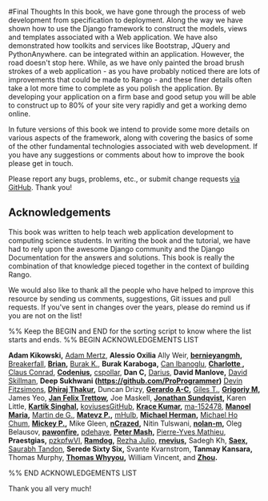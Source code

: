#Final Thoughts
In this book, we have gone through the process of web development from specification to deployment. Along the way we have shown how to use the Django framework to construct the models, views and templates associated with a Web application. We have also demonstrated how toolkits and services like Bootstrap, JQuery and PythonAnywhere. can be integrated within an application. However, the road doesn't stop here. While, as we have only painted the broad brush strokes of a web application - as you have probably noticed there are lots of improvements that could be made to Rango - and these finer details often take a lot more time to complete as you polish the application. By developing your application on a firm base and good setup you will be able to construct up to 80% of your site very rapidly and get a working demo online.

In future versions of this book we intend to provide some more details on various aspects of the framework, along with covering the basics of some of the other fundamental technologies associated with web development. If you have any suggestions or comments about how to improve the book please get in touch.

Please report any bugs, problems, etc., or submit change requests [via GitHub](https://github.com/leifos/tango_with_django_19/). Thank you!

## Acknowledgements
This book was written to help teach web application development to computing science students. In writing the book and the tutorial, we have had to rely upon the awesome Django community and the Django Documentation for the answers and solutions. This book is really the combination of that knowledge pieced together in the context of building Rango. 

We would also like to thank all the people who have helped to improve this resource by sending us comments, suggestions, Git issues and pull requests. If you've sent in changes over the years, please do remind us if you are not on the list! 

%% Keep the BEGIN and END for the sorting script to know where the list starts and ends.
%% BEGIN ACKNOWLEDGEMENTS LIST

**Adam Kikowski,**
[Adam Mertz](https://github.com/Amertz08),
**Alessio Oxilia**
Ally Weir,
**[bernieyangmh](https://github.com/bernieyangmh),**
[Breakerfall](https://github.com/breakerfall),
**[Brian](https://github.com/flycal6),**
[Burak K.](https://github.com/McMutton),
**Burak Karaboga,**
[Can Ibanoglu](https://github.com/canibanoglu),
**[Charlotte ](https://github.com/Charlotteis),**
[Claus Conrad](https://github.com/cconrad),
**[Codenius](https://twitter.com/Codenius),**
[cspollar](https://github.com/cspollar),
**Dan C,**
[Darius](https://github.com/dariushazimi),
**David Manlove,**
[David Skillman](https://github.com/reggaedit),
**Deep Sukhwani (https://github.com/ProProgrammer)**
[Devin Fitzsimons](https://github.com/aisflat439),
**[Dhiraj Thakur](https://github.com/dhirajt),**
Duncan Drizy,
**[Gerardo A-C](https://github.com/gerac83),**
[Giles T.](https://github.com/gpjt),
**[Grigoriy M](https://github.com/GriMel),**
James Yeo,
**[Jan Felix Trettow](https://twitter.com/JanFelixTrettow),**
Joe Maskell,
**[Jonathan Sundqvist](https://github.com/jonathan-s),**
Karen Little,
**[Kartik Singhal](https://github.com/k4rtik),**
[koviusesGitHub](https://github.com/koviusesGitHub),
**[Krace Kumar](https://github.com/kracekumar),**
[ma-152478](https://github.com/ma-152478),
**[Manoel Maria](https://twitter.com/xmadruga157),**
[Martin de G.](https://github.com/martindegroot),
**[Matevz P.](https://github.com/matonsjojc),**
[mHulb](https://github.com/mHulb),
**[Michael Herman](https://github.com/mjhea0),**
[Michael Ho Chum](https://github.com/michaelchum),
**[Mickey P.](https://github.com/mickeypash),**
Mike Gleen,
**[nCrazed](https://github.com/nCrazed),**
Nitin Tulswani,
**[nolan-m](https://github.com/nolan-m),**
Oleg Belausov,
**[pawonfire](https://github.com/pawonfire),**
[pdehaye](https://github.com/pdehaye),
**[Peter Mash](https://github.com/PeterMash),**
[Pierre-Yves Mathieu](https://github.com/pywebdesign),
**Praestgias,**
[pzkpfwVI](https://github.com/pzkpfwVI),
**[Ramdog](https://github.com/ramdog),**
[Rezha Julio](https://github.com/kimiamania),
**[rnevius](https://github.com/rnevius),**
Sadegh Kh,
**[Saex](https://github.com/SaeX),**
[Saurabh Tandon](https://twitter.com/saurabhtand),
**Serede Sixty Six,**
Svante Kvarnstrom,
**Tanmay Kansara,**
Thomas Murphy,
**[Thomas Whyyou](https://twitter.com/thomaswhyyou),**
William Vincent, and
**[Zhou](https://github.com/AugustLONG).**


%% END ACKNOWLEDGEMENTS LIST

Thank you all very much!
